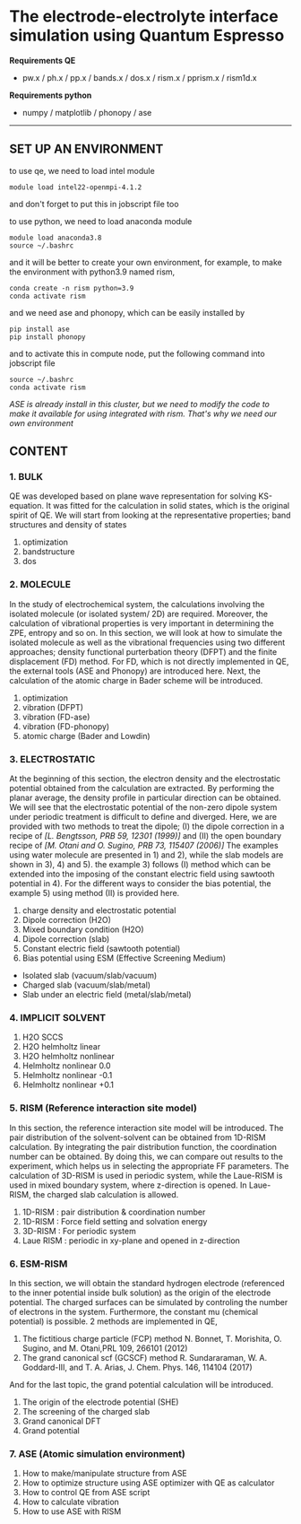 # The electrode-electrolyte interface simulation using Quantum Espresso

**Requirements QE**
- pw.x / ph.x / pp.x / bands.x / dos.x / rism.x / pprism.x / rism1d.x

**Requirements python**
- numpy / matplotlib / phonopy / ase

---------------------------------------------

## SET UP AN ENVIRONMENT

to use qe, we need to load intel module
```
module load intel22-openmpi-4.1.2
```
and don't forget to put this in jobscript file too

to use python, we need to load anaconda module
```
module load anaconda3.8
source ~/.bashrc
```

and it will be better to create your own environment,
for example, to make the environment with python3.9 named rism,
```
conda create -n rism python=3.9
conda activate rism
```

and we need ase and phonopy, which can be easily installed by
```
pip install ase
pip install phonopy
```

and to activate this in compute node, put the following command into jobscript file
```
source ~/.bashrc
conda activate rism
```

_<NOTE>_
_ASE is already install in this cluster, but we need to modify the code to make it available for using integrated with rism. That's why we need our own environment_


## CONTENT 
### 1. **BULK**

QE was developed based on plane wave representation for solving KS-equation.
It was fitted for the calculation in solid states, which is the original spirit of QE.
We will start from looking at the representative properties; band structures and density of states

1) optimization
2) bandstructure
3) dos


### 2. **MOLECULE**

In the study of electrochemical system, the calculations involving the isolated molecule (or isolated system/ 2D) are required. 
Moreover, the calculation of vibrational properties is very important in determining the ZPE, entropy and so on.
In this section, we will look at how to simulate the isolated molecule as well as the vibrational frequencies using
two different approaches; density functional purterbation theory (DFPT) and the finite displacement (FD) method. 
For FD, which is not directly implemented in QE, the external tools (ASE and Phonopy) are introduced here.
Next, the calculation of the atomic charge in Bader scheme will be introduced. 

1) optimization
2) vibration (DFPT)
3) vibration (FD-ase)
4) vibration (FD-phonopy)
5) atomic charge (Bader and Lowdin)


### 3. **ELECTROSTATIC**

At the beginning of this section, the electron density and the electrostatic potential obtained from the calculation are extracted.
By performing the planar average, the density profile in particular direction can be obtained.
We will see that the electrostatic potential of the non-zero dipole system under periodic treatment is difficult to define and diverged.
Here, we are provided with two methods to treat the dipole;
(I) the dipole correction in a recipe of _[L. Bengtsson, PRB 59, 12301 (1999)]_
and (II) the open boundary recipe of _[M. Otani and O. Sugino, PRB 73, 115407 (2006)]_
The examples using water molecule are presented in 1) and 2), while the slab models are shown in 3), 4) and 5).
the example 3) follows (I) method which can be extended into the imposing of the constant electric field using sawtooth potential in 4).
For the different ways to consider the bias potential, the example 5) using method (II) is provided here.

1) charge density and electrostatic potential 
2) Dipole correction (H2O)
3) Mixed boundary condition (H2O)
4) Dipole correction (slab) 
5) Constant electric field (sawtooth potential)
6) Bias potential using ESM (Effective Screening Medium) 
- Isolated slab (vacuum/slab/vacuum)
- Charged slab (vacuum/slab/metal)
- Slab under an electric field (metal/slab/metal)


### 4. **IMPLICIT SOLVENT**
1) H2O SCCS          
2) H2O helmholtz linear
3) H2O helmholtz nonlinear
4) Helmholtz nonlinear 0.0 
5) Helmholtz nonlinear -0.1
6) Helmholtz nonlinear +0.1


### 5. **RISM (Reference interaction site model)**
In this section, the reference interaction site model will be introduced. 
The pair distribution of the solvent-solvent can be obtained from 1D-RISM calculation. 
By integrating the pair distribution function, the coordination number can be obtained. 
By doing this, we can compare out results to the experiment, which helps us in selecting the appropriate FF parameters. 
The calculation of 3D-RISM is used in periodic system, while the Laue-RISM is used in mixed boundary system, 
where z-direction is opened. In Laue-RISM, the charged slab calculation is allowed.

1) 1D-RISM : pair distribution & coordination number
2) 1D-RISM : Force field setting and solvation energy 
3) 3D-RISM : For periodic system 
4) Laue RISM : periodic in xy-plane and opened in z-direction


### 6. **ESM-RISM**
In this section, we will obtain the standard hydrogen electrode (referenced to the inner potential inside bulk solution)
as the origin of the electrode potential. The charged surfaces can be simulated by controling the number of electrons in the system. 
Furthermore, the constant mu (chemical potential) is possible. 2 methods are implemented in QE,
1. The fictitious charge particle (FCP) method
N. Bonnet, T. Morishita, O. Sugino, and M. Otani,PRL 109, 266101 (2012)
2. The grand canonical scf (GCSCF) method
R. Sundararaman, W. A. Goddard-III, and T. A. Arias, J. Chem. Phys. 146, 114104 (2017)

And for the last topic, the grand potential calculation will be introduced. 

1) The origin of the electrode potential (SHE)
2) The screening of the charged slab 
3) Grand canonical DFT 
4) Grand potential 


### 7. **ASE (Atomic simulation environment)**
1) How to make/manipulate structure from ASE
2) How to optimize structure using ASE optimizer with QE as calculator 
3) How to control QE from ASE script 
4) How to calculate vibration 
5) How to use ASE with RISM 



